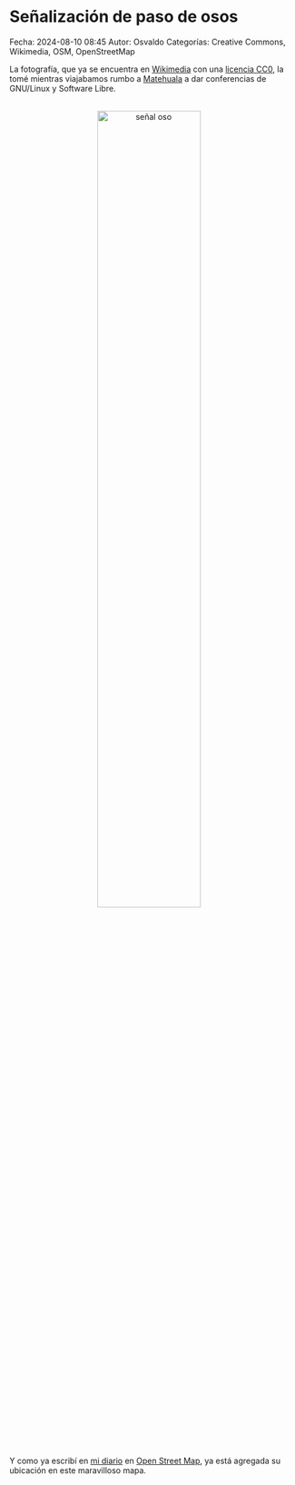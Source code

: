 Señalización de paso de osos
==================================

Fecha: 2024-08-10 08:45
Autor: Osvaldo
Categorías: Creative Commons, Wikimedia, OSM, OpenStreetMap

La fotografía, que ya se encuentra en [Wikimedia](https://commons.wikimedia.org/wiki/File:Se%C3%B1al_de_tr%C3%A1fico_de_paso_de_osos.jpg) con una [licencia CC0](https://creativecommons.org/public-domain/cc0/), la tomé mientras viajabamos rumbo a [Matehuala](https://www.salazarysanchez.com/entradas/2023-10-25-Congreso-Internacional-academico.html) a dar conferencias de GNU/Linux y Software Libre.

<!-- break -->

<br />
<center>
<a href="https://commons.wikimedia.org/wiki/File:Se%C3%B1al_de_tr%C3%A1fico_de_paso_de_osos.jpg">
<img class="img-responsive" style="width:60%;height:auto;margin-right:12px;" src="https://upload.wikimedia.org/wikipedia/commons/thumb/3/33/Se%C3%B1al_de_tr%C3%A1fico_de_paso_de_osos.jpg/360px-Se%C3%B1al_de_tr%C3%A1fico_de_paso_de_osos.jpg" alt="señal oso" width="525" height="450">
</a>
</center>
<br />

Y como ya escribí en [mi diario](https://www.openstreetmap.org/user/ChicoXXX/diary/404807) en [Open Street Map](https://www.openstreetmap.org/), ya está agregada su ubicación en este maravilloso mapa.

